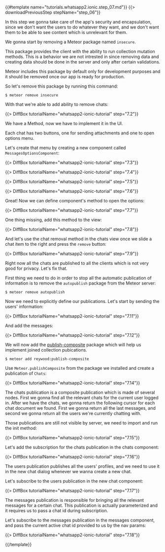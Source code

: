 {{#template name="tutorials.whatsapp2.ionic.step_07.md"}}
{{> downloadPreviousStep stepName="step_06"}}


In this step we gonna take care of the app's security and encapsulation, since we don't want the users to do whatever they want, and we don't want them to be able to see content which is unrelevant for them.

We gonna start by removing a Meteor package named `insecure`.

This package provides the client with the ability to run collection mutation methods. This is a behavior we are not intrested in since removing data and creating data should be done in the server and only after certain validations.

Meteor includes this package by default only for development purposes and it should be removed once our app is ready for production.

So let's remove this package by running this command:

    $ meteor remove insecure

With that we're able to add ability to remove chats:

{{> DiffBox tutorialName="whatsapp2-ionic-tutorial" step="7.2"}}

We have a Method, now we have to implement it in the UI.

Each chat has two buttons, one for sending attachments and one to open options menu.

Let's create that menu by creating a new component called `MessagesOptionsComponent`:

{{> DiffBox tutorialName="whatsapp2-ionic-tutorial" step="7.3"}}

{{> DiffBox tutorialName="whatsapp2-ionic-tutorial" step="7.4"}}

{{> DiffBox tutorialName="whatsapp2-ionic-tutorial" step="7.5"}}

{{> DiffBox tutorialName="whatsapp2-ionic-tutorial" step="7.6"}}

Great! Now we can define component's method to open the options:

{{> DiffBox tutorialName="whatsapp2-ionic-tutorial" step="7.7"}}

One thing missing, add this method to the view:

{{> DiffBox tutorialName="whatsapp2-ionic-tutorial" step="7.8"}}

And let's use the chat removal method in the chats view once we slide a chat item to the right and press the `remove` button:

{{> DiffBox tutorialName="whatsapp2-ionic-tutorial" step="7.9"}}

Right now all the chats are published to all the clients which is not very good for privacy. Let's fix that.

First thing we need to do in order to stop all the automatic publication of information is to remove the `autopublish` package from the Meteor server:

    $ meteor remove autopublish

Now we need to explicitly define our publications. Let's start by sending the users' information:

{{> DiffBox tutorialName="whatsapp2-ionic-tutorial" step="7.11"}}

And add the messages:

{{> DiffBox tutorialName="whatsapp2-ionic-tutorial" step="7.12"}}

We will now add the [publish-composite](https://atmospherejs.com/reywood/publish-composite) package which will help us implement joined collection pubications.

    $ meteor add reywood:publish-composite

Use `Meteor.publishComposite` from the package we installed and create a publication of `Chats`: 

{{> DiffBox tutorialName="whatsapp2-ionic-tutorial" step="7.14"}}

The chats publication is a composite publication which is made of several nodes. First we gonna find all the relevant chats for the current user logged in. After we have the chats, we gonna return the following cursor for each chat document we found. First we gonna return all the last messages, and second we gonna return all the users we're currently chatting with.

Those publications are still not visible by server, we need to import and run the init method:

{{> DiffBox tutorialName="whatsapp2-ionic-tutorial" step="7.15"}}

Let's add the subscription for the chats publication in the chats component:

{{> DiffBox tutorialName="whatsapp2-ionic-tutorial" step="7.16"}}

The users publication publishes all the users' profiles, and we need to use it in the new chat dialog whenever we wanna create a new chat.

Let's subscribe to the users publication in the new chat component:

{{> DiffBox tutorialName="whatsapp2-ionic-tutorial" step="7.17"}}

The messages publication is responsible for bringing all the relevant messages for a certain chat. This publication is actually parameterized and it requires us to pass a chat id during subscription.

Let's subscribe to the messages publication in the messages component, and pass the current active chat id provided to us by the nav params:

{{> DiffBox tutorialName="whatsapp2-ionic-tutorial" step="7.18"}}

{{/template}}